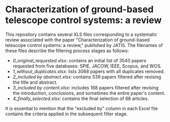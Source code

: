 # Characterization of ground-based telescope control systems: a review

This repository contains several XLS files corresponding to a systematic review associated with the paper "Characterization of ground-based telescope control systems: a review," published by JATIS. The filenames of these files describe the filtering process stages as follows:
- *0_original_requested.xlsx:* contains an initial list of 3540 papers requested from five databases: SPIE, JACOW, IEEE, Scopus, and WOS. 
- *1_without_duplicates.xlsx:* lists 3068 papers with all duplicates removed. 
- *2_included by abstract.xlsx:* contains 539 papers filtered after revising the title and abstract. 
- *3_included by content.xlsx:* includes 168 papers filtered after revising the introduction, conclusions, and sometimes the entire paper's content. 
- *4_finally_selected.xlsx:* contains the final selection of 68 articles.

It is essential to mention that the "excluded by" column in each Excel file contains the criteria applied in the subsequent filter stage.
